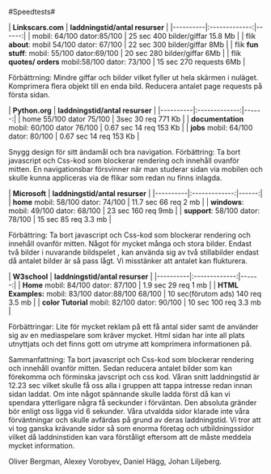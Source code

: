 #Speedtests#

| **Linkscars.com**   | **laddningstid/antal resurser**  |
|----------|:-------------:|------:|
| mobil: 64/100 dator:85/100 |  25 sec 400 bilder/giffar 15.8 Mb  |
| flik **about**: mobil 54/100 dator: 67/100 |    22 sec 300 bilder/giffar 8Mb |
| flik **fun stuff**: mobil: 55/100 dator:69/100 | 20 sec 280 bilder/giffar 6Mb |
| flik **quotes/ orders** mobil:58/100 dator: 73/100 | 15 sec 270 requests 6Mb |

Förbättrning: Mindre giffar och bilder vilket fyller ut hela skärmen i nuläget.  Komprimera flera objekt till en enda bild. Reducera antalet page requests på första sidan.

| **Python.org**   | **laddningstid/antal resurser**  |
|----------|:-------------:|------:|
| home 55/100 dator 75/100 |  3sec 30 req 771 Kb  |
| **documentation**  mobil: 60/100 dator 76/100 |    0.67 sec 14 req 153 Kb |
| **jobs** mobil: 64/100 dator: 80/100 | 0.67 sec 14 req 153 Kb |

Snygg design för sitt ändamål  och bra navigation.
Förbättring: Ta bort javascript och Css-kod som blockerar rendering  och innehåll ovanför mitten. En navigationsbar försvinner när man studerar sidan via mobilen och skulle kunna appliceras via de flikar som  redan nu finns inlagda.


| **Microsoft**   | **laddningstid/antal resurser**  |
|----------|:-------------:|------:|
| **home** mobil: 58/100 dator: 74/100 |  11.7 sec 66 req 2 mb  |
| **windows**: mobil: 49/100 dator: 68/100 |    23 sec 160 req  9mb |
| **support**:  58/100 dator: 78/100 | 15 sec 85 req 3.3 mb |

Förbättring: Ta bort javascript och Css-kod som blockerar rendering  och innehåll ovanför mitten. Något för mycket många och stora bilder. Endast två bilder i nuvarande bildspelet , kan använda sig av två stillabilder endast då antalet bilder är så pass lågt. Vi misstänker att antalet kan flukturera.

| **W3school**   | **laddningstid/antal resurser**  |
|----------|:-------------:|------:|
| **Home** mobil: 84/100 dator: 87/100 |  1.9 sec 29 req 1 mb  |
| **HTML Examples:** mobil: 83/100 dator:88/100 68/100 |    10 sec(förutom ads) 140 req 3.5 mb |
| **color Tutorial**	mobil: 82/100 dator: 90/100 | 10 sec 100 req 3.3 mb |

Förbättringar: Lite för mycket reklam på ett få antal sider samt de använder sig av en mediaspelare som kräver mycket. Html sidan har inte all plats utnyttjats och det finns gott om utryme att komprimera informationen på.

Sammanfattning: Ta bort javascript och Css-kod som blockerar rendering  och innehåll ovanför mitten. Sedan reducera antalet bilder som kan förekomma och förminska javscript och css kod.
Våran snitt laddningstid är 12.23 sec  vilket skulle få oss alla i gruppen att tappa intresse redan innan sidan laddat. Om inte något spännande skulle ladda först då kan vi spendara ytterligare några få seckunder i förväntan. Den absoluta gränder bör enligt oss ligga vid 6 sekunder.
Våra utvaldda sidor klarade inte våra förväntningar och skulle avfärdas på grund av deras laddningstid. Vi tror att vi tog ganska krävande sidor så som enorma företag och utbildningssidor vilket då laddninstiden kan vara förståligt eftersom att de måste meddela mycket information.

Oliver Bergman, Alexey Vorobyev, Daniel Hägg, Johan Liljeberg.
